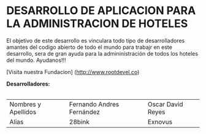 # DESARROLLO DE APLICACION PARA LA ADMINISTRACION DE HOTELES

El objetivo de este desarrollo es vinculara todo tipo de desarrolladores amantes del codigo abierto de todo el mundo para trabajr en este desarrollo, sera de gran ayuda para la admininistración de todos los hoteles del mundo. Ayudanos!!!

[Visita nuestra Fundacion] (http://www.rootdevel.co)

<strong>Desarrolladores:</strong>
<table>


<table>
  <tr>
    <td>Nombres y Apellidos</td>
    <td>Fernando Andres Fernández</td>
    <td>Oscar David Reyes</td>
  </tr>
  <tr>
    <td>Alias</td>
    <td>28bink</td>
    <td>Exnovus</td>
  </tr>
</table             
       
               
